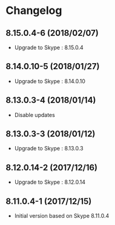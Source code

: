 # Changelog

## 8.15.0.4-6 (2018/02/07)

* Upgrade to Skype : 8.15.0.4

## 8.14.0.10-5 (2018/01/27)

* Upgrade to Skype : 8.14.0.10

## 8.13.0.3-4 (2018/01/14)

* Disable updates

## 8.13.0.3-3 (2018/01/12)

* Upgrade to Skype : 8.13.0.3

## 8.12.0.14-2 (2017/12/16)

* Upgrade to Skype : 8.12.0.14

## 8.11.0.4-1 (2017/12/15)

* Initial version based on Skype 8.11.0.4
